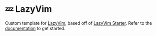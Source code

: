 # 💤 LazyVim

Custom template for [LazyVim](https://github.com/LazyVim/LazyVim), based off of [LazyVim Starter](https://github.com/LazyVim/starter).
Refer to the [documentation](https://lazyvim.github.io/installation) to get started.
